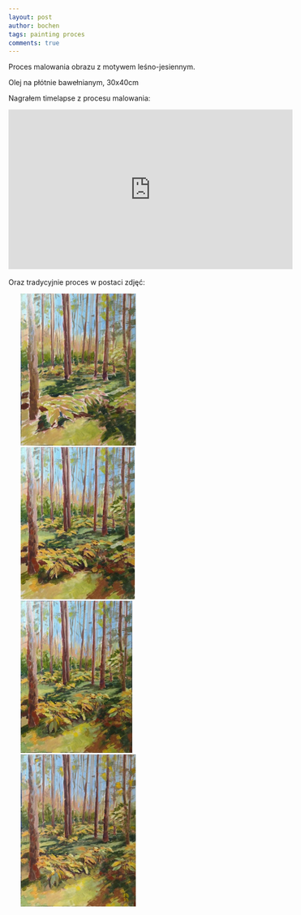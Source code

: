 ```yaml
---
layout: post
author: bochen
tags: painting proces
comments: true
---
```

Proces malowania obrazu z motywem leśno-jesiennym.

Olej na płótnie bawełnianym, 30x40cm  

Nagrałem timelapse z procesu malowania: 
<iframe width="560" height="315" src="https://www.youtube.com/embed/0kAfTdWDVCU?si=lAbUL-22daKTk16F" title="YouTube video player" frameborder="0" allow="accelerometer; autoplay; clipboard-write; encrypted-media; gyroscope; picture-in-picture; web-share" allowfullscreen></iframe>

Oraz tradycyjnie proces w postaci zdjęć:
<ul id="media" class="clearfix justified-gallery">
<div
            class="albumList"
            data-sub-html=""
            data-download-url="../assets/images/008_jesien_2_proces/large_000.jpg"
            data-src="../assets/images/008_jesien_2_proces/large_000.jpg"
            data-exthumbimage="../assets/images/008_jesien_2_proces/thumb_000.jpg"
            >
            <a href="../assets/images/008_jesien_2_proces/large_000.jpg">
            <img src="../assets/images/008_jesien_2_proces/small_000.jpg" height="300" />
            </a>
            </div>
<div
            class="albumList"
            data-sub-html=""
            data-download-url="../assets/images/008_jesien_2_proces/large_001.jpg"
            data-src="../assets/images/008_jesien_2_proces/large_001.jpg"
            data-exthumbimage="../assets/images/008_jesien_2_proces/thumb_001.jpg"
            >
            <a href="../assets/images/008_jesien_2_proces/large_001.jpg">
            <img src="../assets/images/008_jesien_2_proces/small_001.jpg" height="300" />
            </a>
            </div>
<div
            class="albumList"
            data-sub-html=""
            data-download-url="../assets/images/008_jesien_2_proces/large_002.jpg"
            data-src="../assets/images/008_jesien_2_proces/large_002.jpg"
            data-exthumbimage="../assets/images/008_jesien_2_proces/thumb_002.jpg"
            >
            <a href="../assets/images/008_jesien_2_proces/large_002.jpg">
            <img src="../assets/images/008_jesien_2_proces/small_002.jpg" height="300" />
            </a>
            </div>
<div
            class="albumList"
            data-sub-html=""
            data-download-url="../assets/images/008_jesien_2_proces/large_003.jpg"
            data-src="../assets/images/008_jesien_2_proces/large_003.jpg"
            data-exthumbimage="../assets/images/008_jesien_2_proces/thumb_003.jpg"
            >
            <a href="../assets/images/008_jesien_2_proces/large_003.jpg">
            <img src="../assets/images/008_jesien_2_proces/small_003.jpg" height="300" />
            </a>
            </div>
</ul>